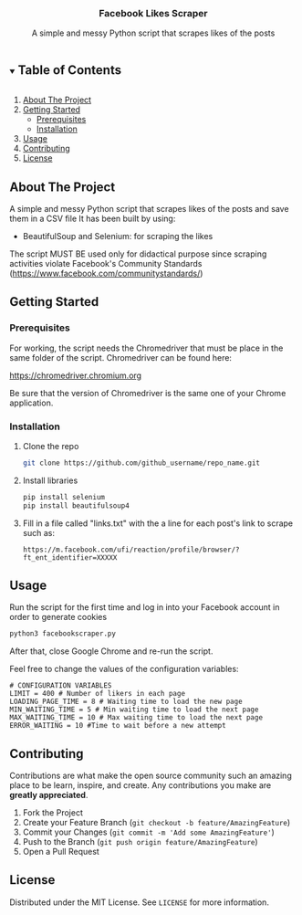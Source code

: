<!-- PROJECT LOGO -->
<br />


  <h3 align="center">Facebook Likes Scraper</h3>

  <p align="center">
  A simple and messy Python script that scrapes likes of the posts
  </p>
</p>



<!-- TABLE OF CONTENTS -->

<details open="open">
  <summary><h2 style="display: inline-block">Table of Contents</h2></summary>
  <ol>
    <li>
      <a href="#about-the-project">About The Project</a>
    </li>
    <li>
      <a href="#getting-started">Getting Started</a>
      <ul>
        <li><a href="#prerequisites">Prerequisites</a></li>
        <li><a href="#installation">Installation</a></li>
      </ul>
    </li>
    <li><a href="#usage">Usage</a></li>
    <li><a href="#contributing">Contributing</a></li>
    <li><a href="#license">License</a></li>
  </ol>
</details>


<!-- ABOUT THE PROJECT -->
## About The Project

A simple and messy Python script that scrapes likes of the posts and save them in a CSV file
It has been built by using:

- BeautifulSoup and Selenium: for scraping the likes

The script MUST BE used only for didactical purpose since scraping activities violate Facebook's Community Standards (https://www.facebook.com/communitystandards/)

<!-- GETTING STARTED -->



## Getting Started

### Prerequisites

For working, the script needs the Chromedriver that must be place in the same folder of the script. 
Chromedriver can be found here:

https://chromedriver.chromium.org

Be sure that the version of Chromedriver is the same one of your Chrome application. 

### Installation

1. Clone the repo
   ```sh
   git clone https://github.com/github_username/repo_name.git
   ```
   
2. Install libraries
   ```sh
   pip install selenium
   pip install beautifulsoup4
   ```
   
3. Fill in a file called "links.txt" with the a line for each post's link to scrape such as:

   ```
   https://m.facebook.com/ufi/reaction/profile/browser/?ft_ent_identifier=XXXXX
   ```

<!-- USAGE EXAMPLES -->



## Usage

Run the script for the first time and log in into your Facebook account in order to generate cookies

```sh
python3 facebookscraper.py
```

After that, close Google Chrome and re-run the script. 

Feel free to change the values of the configuration variables:

```
# CONFIGURATION VARIABLES
LIMIT = 400 # Number of likers in each page
LOADING_PAGE_TIME = 8 # Waiting time to load the new page
MIN_WAITING_TIME = 5 # Min waiting time to load the next page
MAX_WAITING_TIME = 10 # Max waiting time to load the next page
ERROR_WAITING = 10 #Time to wait before a new attempt
```

## Contributing

Contributions are what make the open source community such an amazing place to be learn, inspire, and create. Any contributions you make are **greatly appreciated**.

1. Fork the Project
2. Create your Feature Branch (`git checkout -b feature/AmazingFeature`)
3. Commit your Changes (`git commit -m 'Add some AmazingFeature'`)
4. Push to the Branch (`git push origin feature/AmazingFeature`)
5. Open a Pull Request



<!-- LICENSE -->

## License

Distributed under the MIT License. See `LICENSE` for more information.


